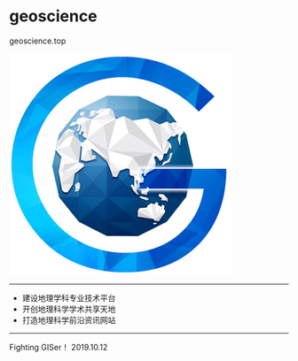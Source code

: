 ﻿# geoscience
geoscience.top 

![logo](img/logo.png)

---

+ 建设地理学科专业技术平台
+ 开创地理科学学术共享天地
+ 打造地理科学前沿资讯网站

---

Fighting GISer！
2019.10.12